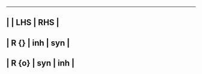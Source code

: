 ---------------------
|       | LHS | RHS |   
---------------------
| R {}  | inh | syn |
---------------------
| R {o} | syn | inh |
---------------------
